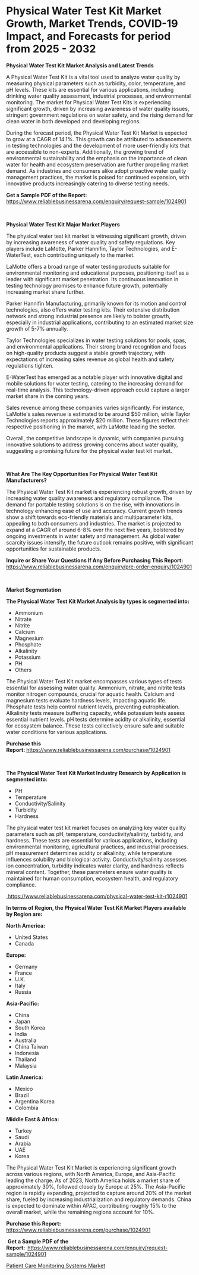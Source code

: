 <p><h1>Physical Water Test Kit Market Growth, Market Trends, COVID-19 Impact, and Forecasts for period from 2025 - 2032</h1></p><p><strong>Physical Water Test Kit Market Analysis and Latest Trends</strong></p>
<p><p>A Physical Water Test Kit is a vital tool used to analyze water quality by measuring physical parameters such as turbidity, color, temperature, and pH levels. These kits are essential for various applications, including drinking water quality assessment, industrial processes, and environmental monitoring. The market for Physical Water Test Kits is experiencing significant growth, driven by increasing awareness of water quality issues, stringent government regulations on water safety, and the rising demand for clean water in both developed and developing regions.</p><p>During the forecast period, the Physical Water Test Kit Market is expected to grow at a CAGR of 14.1%. This growth can be attributed to advancements in testing technologies and the development of more user-friendly kits that are accessible to non-experts. Additionally, the growing trend of environmental sustainability and the emphasis on the importance of clean water for health and ecosystem preservation are further propelling market demand. As industries and consumers alike adopt proactive water quality management practices, the market is poised for continued expansion, with innovative products increasingly catering to diverse testing needs.</p></p>
<p><strong>Get a Sample PDF of the Report:&nbsp;</strong> <a href="https://www.reliablebusinessarena.com/enquiry/request-sample/1024901?utm_campaign=2945&utm_medium=2&utm_source=Github&utm_content=ia&utm_term=08032025&utm_id=physical-water-test-kit">https://www.reliablebusinessarena.com/enquiry/request-sample/1024901</a></p>
<p>&nbsp;</p>
<p><strong>Physical Water Test Kit Major Market Players</strong></p>
<p><p>The physical water test kit market is witnessing significant growth, driven by increasing awareness of water quality and safety regulations. Key players include LaMotte, Parker Hannifin, Taylor Technologies, and E-WaterTest, each contributing uniquely to the market.</p><p>LaMotte offers a broad range of water testing products suitable for environmental monitoring and educational purposes, positioning itself as a leader with significant market penetration. Its continuous innovation in testing technology promises to enhance future growth, potentially increasing market share further.</p><p>Parker Hannifin Manufacturing, primarily known for its motion and control technologies, also offers water testing kits. Their extensive distribution network and strong industrial presence are likely to bolster growth, especially in industrial applications, contributing to an estimated market size growth of 5-7% annually.</p><p>Taylor Technologies specializes in water testing solutions for pools, spas, and environmental applications. Their strong brand recognition and focus on high-quality products suggest a stable growth trajectory, with expectations of increasing sales revenue as global health and safety regulations tighten.</p><p>E-WaterTest has emerged as a notable player with innovative digital and mobile solutions for water testing, catering to the increasing demand for real-time analysis. This technology-driven approach could capture a larger market share in the coming years.</p><p>Sales revenue among these companies varies significantly. For instance, LaMotte's sales revenue is estimated to be around $50 million, while Taylor Technologies reports approximately $20 million. These figures reflect their respective positioning in the market, with LaMotte leading the sector.</p><p>Overall, the competitive landscape is dynamic, with companies pursuing innovative solutions to address growing concerns about water quality, suggesting a promising future for the physical water test kit market.</p></p>
<p>&nbsp;</p>
<p><strong>What Are The Key Opportunities For Physical Water Test Kit Manufacturers?</strong></p>
<p><p>The Physical Water Test Kit market is experiencing robust growth, driven by increasing water quality awareness and regulatory compliance. The demand for portable testing solutions is on the rise, with innovations in technology enhancing ease of use and accuracy. Current growth trends show a shift towards eco-friendly materials and multiparameter kits, appealing to both consumers and industries. The market is projected to expand at a CAGR of around 6-8% over the next five years, bolstered by ongoing investments in water safety and management. As global water scarcity issues intensify, the future outlook remains positive, with significant opportunities for sustainable products.</p></p>
<p><strong>Inquire or Share Your Questions If Any Before Purchasing This Report:</strong> <a href="https://www.reliablebusinessarena.com/enquiry/pre-order-enquiry/1024901?utm_campaign=2945&utm_medium=2&utm_source=Github&utm_content=ia&utm_term=08032025&utm_id=physical-water-test-kit">https://www.reliablebusinessarena.com/enquiry/pre-order-enquiry/1024901</a></p>
<p>&nbsp;</p>
<p><strong>Market Segmentation</strong></p>
<p><strong>The Physical Water Test Kit Market Analysis by types is segmented into:</strong></p>
<p><ul><li>Ammonium</li><li>Nitrate</li><li>Nitrite</li><li>Calcium</li><li>Magnesium</li><li>Phosphate</li><li>Alkalinity</li><li>Potassium</li><li>PH</li><li>Others</li></ul></p>
<p><p>The Physical Water Test Kit market encompasses various types of tests essential for assessing water quality. Ammonium, nitrate, and nitrite tests monitor nitrogen compounds, crucial for aquatic health. Calcium and magnesium tests evaluate hardness levels, impacting aquatic life. Phosphate tests help control nutrient levels, preventing eutrophication. Alkalinity tests measure buffering capacity, while potassium tests assess essential nutrient levels. pH tests determine acidity or alkalinity, essential for ecosystem balance. These tests collectively ensure safe and suitable water conditions for various applications.</p></p>
<p><strong>Purchase this Report:&nbsp;</strong><a href="https://www.reliablebusinessarena.com/purchase/1024901?utm_campaign=2945&utm_medium=2&utm_source=Github&utm_content=ia&utm_term=08032025&utm_id=physical-water-test-kit">https://www.reliablebusinessarena.com/purchase/1024901</a></p>
<p>&nbsp;</p>
<p><strong>The Physical Water Test Kit Market Industry Research by Application is segmented into:</strong></p>
<p><ul><li>PH</li><li>Temperature</li><li>Conductivity/Salinity</li><li>Turbidity</li><li>Hardness</li></ul></p>
<p><p>The physical water test kit market focuses on analyzing key water quality parameters such as pH, temperature, conductivity/salinity, turbidity, and hardness. These tests are essential for various applications, including environmental monitoring, agricultural practices, and industrial processes. pH measurement determines acidity or alkalinity, while temperature influences solubility and biological activity. Conductivity/salinity assesses ion concentration, turbidity indicates water clarity, and hardness reflects mineral content. Together, these parameters ensure water quality is maintained for human consumption, ecosystem health, and regulatory compliance.</p></p>
<p><a href="https://www.reliablebusinessarena.com/physical-water-test-kit-r1024901?utm_campaign=2945&utm_medium=2&utm_source=Github&utm_content=ia&utm_term=08032025&utm_id=physical-water-test-kit">&nbsp;https://www.reliablebusinessarena.com/physical-water-test-kit-r1024901</a></p>
<p><strong>In terms of Region, the Physical Water Test Kit Market Players available by Region are:</strong></p>
<p>
    <p> <strong> North America: </strong>
        <ul>
            <li>United States</li>
            <li>Canada</li>
        </ul>
        </p> 
    <p> <strong> Europe: </strong>
        <ul>
            <li>Germany</li>
            <li>France</li>
            <li>U.K.</li>
            <li>Italy</li>
            <li>Russia</li>
        </ul>
        </p> 
    <p> <strong> Asia-Pacific: </strong>
        <ul>
            <li>China</li>
            <li>Japan</li>
            <li>South Korea</li>
            <li>India</li>
            <li>Australia</li>
            <li>China Taiwan</li>
            <li>Indonesia</li>
            <li>Thailand</li>
            <li>Malaysia</li>
        </ul>
        </p> 
    <p> <strong> Latin America: </strong>
        <ul>
            <li>Mexico</li>
            <li>Brazil</li>
            <li>Argentina Korea</li>
            <li>Colombia</li>
        </ul>
        </p> 
    <p> <strong> Middle East & Africa: </strong>
        <ul>
            <li>Turkey</li>
            <li>Saudi</li>
            <li>Arabia</li>
            <li>UAE</li>
            <li>Korea</li>
        </ul>
    </p>
    </p>
<p><p>The Physical Water Test Kit Market is experiencing significant growth across various regions, with North America, Europe, and Asia-Pacific leading the charge. As of 2023, North America holds a market share of approximately 30%, followed closely by Europe at 25%. The Asia-Pacific region is rapidly expanding, projected to capture around 20% of the market share, fueled by increasing industrialization and regulatory demands. China is expected to dominate within APAC, contributing roughly 15% to the overall market, while the remaining regions account for 10%.</p></p>
<p><strong>Purchase this Report: </strong><a href="https://www.reliablebusinessarena.com/purchase/1024901?utm_campaign=2945&utm_medium=2&utm_source=Github&utm_content=ia&utm_term=08032025&utm_id=physical-water-test-kit">https://www.reliablebusinessarena.com/purchase/1024901</a></p>
<p>&nbsp;<strong>Get a Sample PDF of the Report:&nbsp;&nbsp;</strong><a href="https://www.reliablebusinessarena.com/enquiry/request-sample/1024901?utm_campaign=2945&utm_medium=2&utm_source=Github&utm_content=ia&utm_term=08032025&utm_id=physical-water-test-kit">https://www.reliablebusinessarena.com/enquiry/request-sample/1024901</a></p>
<p><strong></strong></p>
<p><p><a href="https://github.com/ternainglin/Market-Research-Report-List-1/blob/main/patient-care-monitoring-systems-market.md?utm_campaign=2945&utm_medium=2&utm_source=Github&utm_content=ia&utm_term=08032025&utm_id=physical-water-test-kit">Patient Care Monitoring Systems Market</a></p></p>
